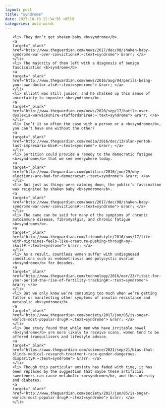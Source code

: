 ```yaml
---
layout: post
title: "syndrome"
date: 2023-10-10 12:34:56 +0530
categories: auto-words
---
```

<ol>

    <li> They don’t get shaken baby <b>syndrome</b>.
    <a 
    target="_blank" 
    href="http://www.theguardian.com/news/2017/dec/08/shaken-baby-syndrome-war-over-convictions#:~:text=syndrome"> &rarr; </a>
    </li>
    <li> The majority of them left with a diagnosis of benign fasciculation <b>syndrome</b>.
    <a 
    target="_blank" 
    href="http://www.theguardian.com/news/2016/aug/04/perils-being-your-own-doctor-als#:~:text=syndrome"> &rarr; </a>
    </li>
    <li> Elliott was still junior, and he chalked up this sense of uncertainty to imposter <b>syndrome</b>.
    <a 
    target="_blank" 
    href="http://www.theguardian.com/news/2020/sep/17/battle-over-dyslexia-warwickshire-staffordshire#:~:text=syndrome"> &rarr; </a>
    </li>
    <li> Isn’t it so often the case with a person or a <b>syndrome</b>, you can’t have one without the other?
    <a 
    target="_blank" 
    href="http://www.theguardian.com/media/2016/dec/13/alan-yentob-last-impresario-bbc#:~:text=syndrome"> &rarr; </a>
    </li>
    <li> Sortition could provide a remedy to the democratic fatigue <b>syndrome</b> that we see everywhere today.
    <a 
    target="_blank" 
    href="http://www.theguardian.com/politics/2016/jun/29/why-elections-are-bad-for-democracy#:~:text=syndrome"> &rarr; </a>
    </li>
    <li> But just as things were calming down, the public’s fascination was reignited by shaken baby <b>syndrome</b>.
    <a 
    target="_blank" 
    href="http://www.theguardian.com/news/2017/dec/08/shaken-baby-syndrome-war-over-convictions#:~:text=syndrome"> &rarr; </a>
    </li>
    <li> The same can be said for many of the symptoms of chronic autoimmune disease, fibromyalgia, and chronic fatigue <b>syndrome</b>.
    <a 
    target="_blank" 
    href="http://www.theguardian.com/lifeandstyle/2016/nov/17/life-with-migraines-feels-like-creature-pushing-through-my-skull#:~:text=syndrome"> &rarr; </a>
    </li>
    <li> As a result, countless women suffer with undiagnosed conditions such as endometriosis and polycystic ovarian <b>syndrome</b> for decades.
    <a 
    target="_blank" 
    href="http://www.theguardian.com/technology/2016/mar/23/fitbit-for-your-period-the-rise-of-fertility-tracking#:~:text=syndrome"> &rarr; </a>
    </li>
    <li> But we only know we’re consuming too much when we’re getting fatter or manifesting other symptoms of insulin resistance and metabolic <b>syndrome</b>.
    <a 
    target="_blank" 
    href="http://www.theguardian.com/society/2017/jan/05/is-sugar-worlds-most-popular-drug#:~:text=syndrome"> &rarr; </a>
    </li>
    <li> One study found that while men who have irritable bowel <b>syndrome</b> are more likely to receive scans, women tend to be offered tranquilisers and lifestyle advice.
    <a 
    target="_blank" 
    href="https://www.theguardian.com/science/2021/sep/21/bias-that-blinds-medical-research-treatment-race-gender-dangerous-disparity#:~:text=syndrome"> &rarr; </a>
    </li>
    <li> Though this particular anxiety has faded with time, it has been replaced by the suggestion that maybe these artificial sweeteners can cause metabolic <b>syndrome</b>, and thus obesity and diabetes.
    <a 
    target="_blank" 
    href="http://www.theguardian.com/society/2017/jan/05/is-sugar-worlds-most-popular-drug#:~:text=syndrome"> &rarr; </a>
    </li>